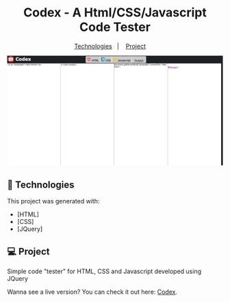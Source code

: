 <h1 align="center">
     Codex - A Html/CSS/Javascript Code Tester
</h1>

 <p align="center">
   <a href="#-tecnologias">Technologies</a>&nbsp;&nbsp;&nbsp;|&nbsp;&nbsp;&nbsp;
   <a href="#-projeto">Project</a>&nbsp;&nbsp;&nbsp;&nbsp;&nbsp;&nbsp;
 </p>

 <p align="center">
    <img alt="Frontend" src="images/print.png" width="580px">
 </p>

 ## :rocket: Technologies

This project was generated with:
- [HTML]
- [CSS]
- [JQuery]

 ## 💻 Project

  Simple code "tester" for HTML, CSS and Javascript developed using JQuery

  Wanna see a live version?  You can check it out here: [Codex](https://douggoncalves.github.io/Codex/).
